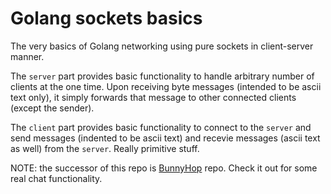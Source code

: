 # Golang sockets basics

The very basics of Golang networking using pure sockets in client-server manner.

The `server` part provides basic functionality to handle arbitrary number of
clients at the one time. Upon receiving byte messages (intended to be ascii text
only), it simply forwards that message to other connected clients (except the
sender).

The `client` part provides basic functionality to connect to the `server` and
send messages (indented to be ascii text) and recevie messages (ascii text as
well) from the `server`. Really primitive stuff.

NOTE: the successor of this repo is [BunnyHop](https://github.com/VigLinat/BunnyHop) repo. Check it out for some real
chat functionality.
